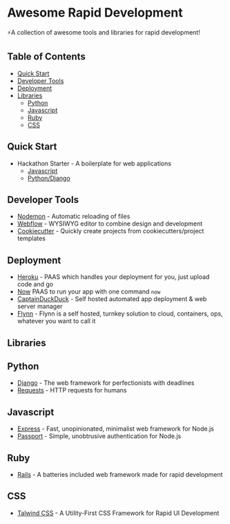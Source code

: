 # Awesome Rapid Development
⚡️A collection of awesome tools and libraries for rapid development!

## Table of Contents
- [Quick Start](#quick-start)
- [Developer Tools](#developer-tools)
- [Deployment](#deployment)
- [Libraries](#libraries)
    - [Python](#python)
    - [Javascript](#javascript)
    - [Ruby](#ruby)
    - [CSS](#css)

## Quick Start
- Hackathon Starter - A boilerplate for web applications
    - [Javascript](https://github.com/sahat/hackathon-starter)
    - [Python/Django](https://github.com/DrkSephy/django-hackathon-starter)

## Developer Tools
- [Nodemon](https://nodemon.io) - Automatic reloading of files
- [Webflow](https://webflow.com) - WYSIWYG editor to combine design and development
- [Cookiecutter](https://github.com/audreyr/cookiecutter) - Quickly create projects from cookiecutters/project templates

## Deployment
- [Heroku](https://www.heroku.com/) - PAAS which handles your deployment for you, just upload code and go
- [Now](https://zeit.co/now) PAAS to run your app with one command `now`
- [CaptainDuckDuck](https://github.com/githubsaturn/captainduckduck) - Self hosted automated app deployment & web server manager
- [Flynn](https://flynn.io) - Flynn is a self hosted, turnkey solution to cloud, containers, ops, whatever you want to call it

## Libraries

## Python
- [Django](https://www.djangoproject.com) - The web framework for perfectionists with deadlines
- [Requests](http://docs.python-requests.org/en/master/) - HTTP requests for humans

## Javascript
- [Express](http://expressjs.com) - Fast, unopinionated, minimalist web framework for Node.js
- [Passport](http://www.passportjs.org) - Simple, unobtrusive authentication for Node.js

## Ruby
- [Rails](http://rubyonrails.org) - A batteries included web framework made for rapid development

## CSS
- [Talwind CSS](https://tailwindcss.com) - A Utility-First CSS Framework
for Rapid UI Development
